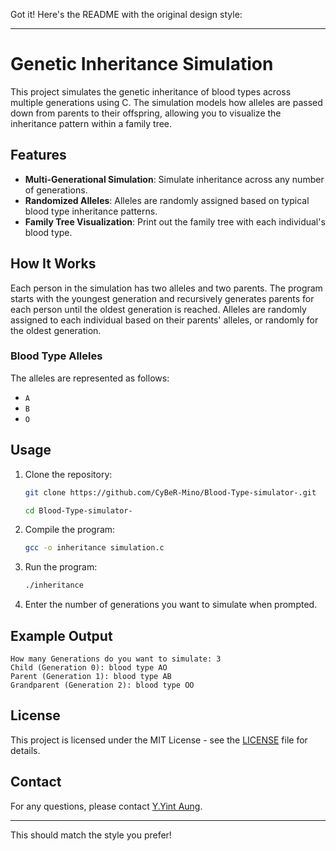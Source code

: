 Got it! Here's the README with the original design style:

---

# Genetic Inheritance Simulation

This project simulates the genetic inheritance of blood types across multiple generations using C. The simulation models how alleles are passed down from parents to their offspring, allowing you to visualize the inheritance pattern within a family tree.

## Features

- **Multi-Generational Simulation**: Simulate inheritance across any number of generations.
- **Randomized Alleles**: Alleles are randomly assigned based on typical blood type inheritance patterns.
- **Family Tree Visualization**: Print out the family tree with each individual's blood type.

## How It Works

Each person in the simulation has two alleles and two parents. The program starts with the youngest generation and recursively generates parents for each person until the oldest generation is reached. Alleles are randomly assigned to each individual based on their parents' alleles, or randomly for the oldest generation.

### Blood Type Alleles

The alleles are represented as follows:

- `A`
- `B`
- `O`

## Usage

1. Clone the repository:
   ```bash
   git clone https://github.com/CyBeR-Mino/Blood-Type-simulator-.git
   ```
    ```bash
   cd Blood-Type-simulator-
   ```

2. Compile the program:
   ```bash
   gcc -o inheritance simulation.c
   ```

3. Run the program:
   ```bash
   ./inheritance
   ```

4. Enter the number of generations you want to simulate when prompted.

## Example Output

```
How many Generations do you want to simulate: 3
Child (Generation 0): blood type AO
Parent (Generation 1): blood type AB
Grandparent (Generation 2): blood type OO
```

## License

This project is licensed under the MIT License - see the [LICENSE](LICENSE) file for details.

## Contact

For any questions, please contact [Y.Yint Aung](mailto:yeyeye1980aung@gmail.com).

---

This should match the style you prefer!

